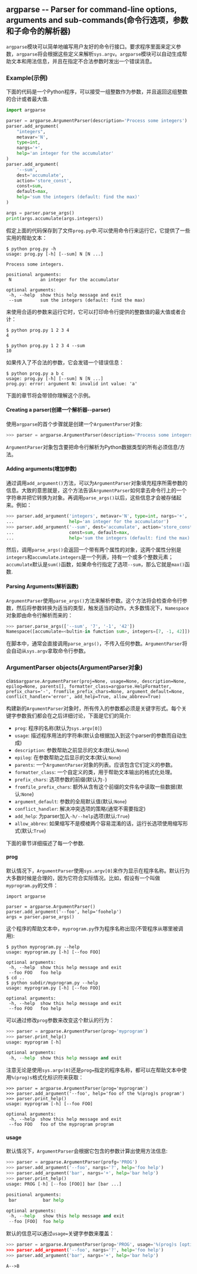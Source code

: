 ## argparse -- Parser for command-line options, arguments and sub-commands(命令行选项，参数和子命令的解析器)

`argparse`模块可以简单地编写用户友好的命令行接口。要求程序里面来定义参数，`argparse`将会根据这些定义来解析`sys.argv`。`argparse`模块可以自动生成帮助文本和用法信息，并且在指定不合法参数时发出一个错误消息。

### Example(示例)

下面的代码是一个Python程序，可以接受一组整数作为参数，并且返回这组整数的合计或者最大值.

```python
import argparse

parser = argparse.ArgumentParser(description='Process some integers')
parser.add_argument(
    "integers",
    metavar='N',
    type=int,
    nargs='+',
    help='an integer for the accumulator'
)
parser.add_argument(
    '--sum',
    dest='accumulate',
    action='store_const',
    const=sum,
    default=max,
    help='sum the integers (default: find the max)'
)

args = parser.parse_args()
print(args.accumulate(args.integers))
```

假定上面的代码保存到了文件`prog.py`中.可以使用命令行来运行它，它提供了一些实用的帮助文本：

```shell
$ python prog.py -h
usage: prog.py [-h] [--sum] N [N ...]

Process some integers.

positional arguments:
 N           an integer for the accumulator

optional arguments:
 -h, --help  show this help message and exit
 --sum       sum the integers (default: find the max)
```

来使用合适的参数来运行它时，它可以打印命令行提供的整数值的最大值或者合计：

```shell
$ python prog.py 1 2 3 4
4

$ python prog.py 1 2 3 4 --sum
10
```

如果传入了不合法的参数，它会发错一个错误信息：

```shell
$ python prog.py a b c
usage: prog.py [-h] [--sum] N [N ...]
prog.py: error: argument N: invalid int value: 'a'
```

下面的章节将会带领你理解这个示例。

#### Creating a parser(创建一个解析器--parser)

使用`argparse`的首个步骤就是创建一个`ArgumentParser`对象:

```python
>>> parser = argparse.ArgumentParser(description='Process some integers.')
```

`ArgumentParser`对象包含要把命令行解析为Python数据类型的所有必须信息/方法。

#### Adding arguments(增加参数)

通过调用`add_argument()`方法，可以为`ArgumentParser`对象填充程序所需参数的信息。大致的意思就是，这个方法告诉`ArgumentParser`如何拿去命令行上的一个字符串并把它转换为对象。再调用`parse_args()`以后，这些信息才会被存储起来。例如：

```python
>>> parser.add_argument('integers', metavar='N', type=int, nargs='+',
...                     help='an integer for the accumulator')
>>> parser.add_argument('--sum', dest='accumulate', action='store_const',
...                     const=sum, default=max,
...                     help='sum the integers (default: find the max)')
```

然后，调用`parse_args()`会返回一个带有两个属性的对象，这两个属性分别是`integers`和`accumulate`.`integers`是一个列表，持有一个或多个整数元素；`accumulate`默认是`sum()`函数，如果命令行指定了选项`--sum`，那么它就是`max()`函数.

#### Parsing Arguments(解析函数)

`ArgumentParser`使用`parse_args()`方法来解析参数。这个方法将会检查命令行参数，然后将参数转换为适当的类型，触发适当的动作。大多数情况下，`Namespace`对象即由命令行解析而来的：

```python
>>> parser.parse_args(['--sum', '7', '-1', '42'])
Namespace([accumulate=<bultin-in fumction sum>, integers=[7, -1, 42]])
```

在脚本中，通常会直接调用`parse_args()`，不传入任何参数。`ArgumentParser`将会自动从`sys.argv`拿取命令行参数。


### ArgumentParser objects(ArgumentParser对象)

class`argparse.ArgumentParser(proj=None, usage=None, description=None, epilog=None, parents[], formatter_class=argparse.HelpFormatter, prefix_chars='-', fromfile_prefix_chars=None, argument_default=None, 
conflict_handler='error', add_help=True, allow_abbrev=True)`

构建新的`ArgumentParser`对象时，所有传入的参数都必须是关键字形式。每个关键字参数我们都会在之后详细讨论，下面是它们的简介:

- `prog`: 程序的名称(默认为`sys.argv[0]`)
- `usage`: 描述程序用法的字符串(默认会根据加入到这个parser的参数而自动生成)
- `description`: 参数帮助之前显示的文本(默认:`None`)
- `epilog`: 在参数帮助之后显示的文本(默认:`None`)
- `parents`: 一个`ArgumentParser`对象的列表。应该包含它们定义的参数。
- `formatter_class`: 一个自定义的类，用于帮助文本输出的格式化处理。
- `prefix_chars`: 选项参数的前缀(默认为`-`)
- `fromfile_prefix_chars`: 额外从含有这个前缀的文件名中读取一些数据(默认:`None`)
- `argument_default`: 参数的全局默认值(默认:`None`)
- `conflict_handler`: 解决冲突选项的策略(通常不需要指定)
- `add_help`: 为parser加入`-h/--help`选项(默认:`True`)
- `allow_abbrev`: 如果缩写不是模棱两个容易混淆的话，运行长选项使用缩写形式(默认:`True`)

下面的章节详细描述了每一个参数.

#### prog

默认情况下，`ArgumentParser`使用`sys.argv[0]`来作为显示在程序名称。默认行为大多数时候是合理的，因为它符合实际情况。比如，假设有一个叫做`myprogram.py`的文件：

```pyhton
import argparse

parser = argparse.ArgumentParser()
parser.add_argument('--foo', help='foohelp')
args = parser.parse_args()
```

这个程序的帮助文本中，`myprogram.py`作为程序名称出现(不管程序从哪里被调用):

```shell
$ python myprogram.py --help
usage: myprogram.py [-h] [--foo FOO]

optional arguments:
 -h, --help  show this help message and exit
 --foo FOO   foo help
$ cd ..
$ python subdir/myprogram.py --help
usage: myprogram.py [-h] [--foo FOO]

optional arguments:
 -h, --help  show this help message and exit
 --foo FOO   foo help
```

可以通过修改`prog`参数来改变这个默认的行为：

```python
>>> parser = argparse.ArgumentParser(prog='myprogram')
>>> parser.print_help()
usage: myprogram [-h]

optional arguments:
 -h, --help  show this help message and exit
```

注意无论是使用`sys.argv[0]`还是`prog=`指定的程序名称，都可以在帮助文本中使用`%(prog)s`格式化标识符来获取：

```shell
>>> parser = argparse.ArgumentParser(prog='myprogram')
>>> parser.add_argument('--foo', help='foo of the %(prog)s program')
>>> parser.print_help()
usage: myprogram [-h] [--foo FOO]

optional arguments:
 -h, --help  show this help message and exit
 --foo FOO   foo of the myprogram program
```

#### usage

默认情况下，`ArgumentParser`会根据它包含的参数计算出使用方法信息:

```python
>>> parser = argparse.ArgumentParser(profg='PROG')
>>> parser.add_argument('--foo', nargs='?', help='foo help')
>>> parser.add_argument('bar', nargs='+', help='bar help')
>>> parser.print_help()
usage: PROG [-h] [--foo [FOO]] bar [bar ...]

positional arguments:
 bar          bar help

optional arguments:
 -h, --help   show this help message and exit
 --foo [FOO]  foo help
```

默认的信息可以通过`usage=`关键字参数来覆盖：

```python
>>> parser = argparse.ArgumentParser(prog='PROG', usage='%(prog)s [options])
>>> parser.add_argument('--foo', nargs='?', help='foo help')
>>> parser.add_argument('bar', nargs='+', help='bar help')

```


```graphTB
A-->B
```
